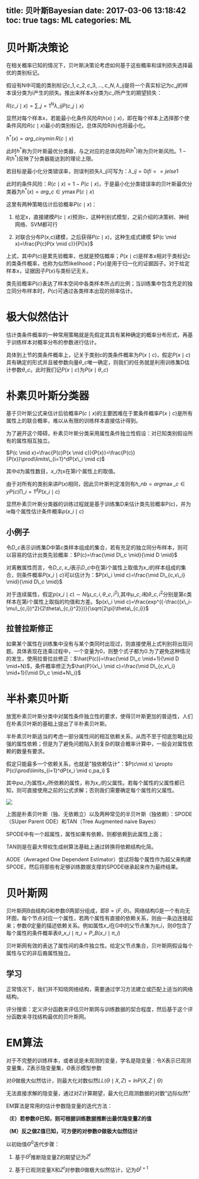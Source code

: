 title: 贝叶斯Bayesian
date: 2017-03-06 13:18:42
toc: true
tags: ML
categories: ML
---

# 贝叶斯决策论 #

在相关概率已知的情况下，贝叶斯决策论考虑如何基于这些概率和误判损失选择最优的类别标记。

假设有N中可能的类别标记${c\_1,c\_2,c\_3,...,c\_N}, \lambda\_{ij}$是将一个真实标记为$c\_j$的样本误分类为i产生的损失。推出来样本x分类为$c\_i$所产生的期望损失：

$R(c\_i \mid x)=\sum\limits\_{j=1}^N \lambda\_{ij}P(c\_j \mid x)$

<!--more-->

显然对每个样本x，若能最小化条件风险$R(h(x)\mid x)$，即在每个样本上选择那个使条件风险$R(c\mid x)$最小的类别标记，总体风险R(h)也将最小化。

$h^{*}(x)=arg\_{c in y}\min R(c\mid x)$

此时$h^*$称为贝叶斯最优分类器，与之对应的总体风险$R(h^*)$称为贝叶斯风险。$1-R(h^*)$反映了分类器能达到的理论上限。

若目标是最小化分类错误率，则误判损失$\lambda\_{ij}$可写为：$\lambda\_{ij} =0 if i==j else 1$

此时的条件风险：$R(c \mid x)=1-P(c \mid x)$，于是最小化分类错误率的贝叶斯最优分类器为$h^*(x)=arg\_{c \in y}\max P(c \mid x)$

这里有两种策略估计后验概率$P(c \mid x)$：

1. 给定x，直接建模$P(c \mid x)$预测c，这种判别式模型，之前介绍的决策树、神经网络、SVM都可行

2. 对联合分布P(x,c)建模，之后获得$P(c \mid x)$，这种生成式建模 $P(c \mid x)=\frac{P(c)P(x \mid c)}{P()x}$

上式，其中$P(c)$是累先验概率，也就是预估概率；$P(x \mid c)$是样本x相对于类标记c的类条件概率，也称为似然likelihood；$P(x)$是用于归一化的证据因子。对于给定样本x，证据因子$P(x)$与类标记无关。

类先验概率$P(c)$表达了样本空间中各类样本所占的比例；当训练集中包含充足的独立同分布样本时，$P(c)$可通过各类样本出现的频率估计。

# 极大似然估计 #

估计类条件概率的一种常用策略就是先假定其具有某种确定的概率分布形式，再基于训练样本对概率分布的参数进行估计。

具体到上节的类条件概率上，记关于类别c的类条件概率为$P(x \mid c)$，假定$P(x \mid c)$具有确定的形式并且被参数向量$\theta\_c$唯一确定，则我们的任务就是利用训练集D估计参数$\theta\_c$。此时我们记$P(x \mid c)$为$P(x \mid \theta\_c)$

# 朴素贝叶斯分类器 #

基于贝叶斯公式来估计后验概率$P(c \mid x)$的主要困难在于累条件概率$P(x \mid c)$是所有属性上的联合概率，难以从有限的训练样本直接估计得到。

为了避开这个障碍，朴素贝叶斯分类采用属性条件独立性假设：对已知类别假设所有的属性相互独立。

$P(c \mid x)=\frac{P(c)P(x \mid c)}{P(x)}=\frac{P(c)}{P(x)}\prod\limits\_{i=1}^dP(x\_i \mid c)$

其中d为属性数目，$x\_i$为x在第i个属性上的取值。

由于对所有的类别来讲$P(x)$相同，因此贝叶斯判定准则有$h\_{nb}=arg\max\limits\_{c \in y}P(c)\prod\limits\_{i=1}^dP(x\_i \mid c)$

显然朴素贝叶斯分类器的训练过程就是基于训练集D来估计类先验概率P(c)，并为ie每个属性估计条件概率$p(x\_i \mid c)$

## 小例子 ##

令$D\_c$表示训练集D中第c类样本组成的集合，若有充足的独立同分布样本，则可以容易的估计出类先验概率：$P(c)=\frac{\mid D\_c \mid}{\mid D \mid}$

对离散属性而言，令$D\_{c,x\_i}$表示$D\_c$中在第i个属性上取值为$x\_i$的样本组成的集合，则条件概率$P(x\_i \mid c)$可以估计为：$P(x\_i \mid c)=\frac{\mid D\_{c,x\_i} \mid}{\mid D\_c \mid}$

对于连续属性，假定$p(x\_i \mid c) \sim N(\mu\_{c,i},\theta\_{c,i}^2)$,其中$\mu\_{c,i}$和$\theta\_{c,i}^2$分别是第c类样本在第i个属性上取指的均值和方差。$p(x\_i \mid c)=\frac{exp^({-\frac{(x\_i-\mu\_{c,i})^2}{2\theta\_{c,i}^2}})}{\sqrt{2\pi}\theta\_{c,i}}$

## 拉普拉斯修正 ##

如果某个属性在训练集中没有与某个类同时出现过，则直接使用上式判别将出现问题。具体表现在连乘过程中，一个变量为0，则整个式子都为0.为了避免这种情况的发生，使用拉普拉丝修正：$\hat{P(c)}=\frac{\mid D\_c \mid+1}{\mid D \mid+N}$，条件概率修正为$\hat{P}(x\_i \mid c)=\frac{\mid D\_{c,x\_i} \mid+1}{\mid D\_c \mid+N\_i}$

# 半朴素贝叶斯 #

放宽朴素贝叶斯分类中对属性条件独立性的要求，使得贝叶斯更加的普适性，人们在朴素贝叶斯的基础上提出了半朴素贝叶斯。

半朴素贝叶斯适当的考虑一部分属性间的相互依赖关系，从而不至于彻底忽略比较强的属性依赖；但是为了避免问题陷入到复杂的联合概率计算中，一般会对属性依赖的数量有要求。

假定只能最多一个依赖关系，也就是"独依赖估计"：$P(c\mid x) \propto P(c)\prod\limits\_{i=1}^dP(x\_i \mid c,pa\_i) $

其中$pa\_i$为属性$x\_i$所依赖的属性，称为$x\_i$的父属性。若每个属性的父属性都已知，则可直接使用之前的公式求解；否则我们需要确定每个属性的父属性。

![](http://peihao.space/img/article/ml/ml-intro7-1.png)

上图是朴素贝叶斯（独、无依赖立）以及两种常见的半贝叶斯（独依赖）：SPODE（SUper Parent ODE）和TAN（Tree Augmented naive Bayes）

SPODE中有一个超属性，属性如果有依赖，则都依赖到此属性上面；

TAN则是在最大带权生成树算法基础上通过转换将依赖结构化简。

AODE（Averaged One Dependent Estimator）尝试将每个属性作为超父来构建SPODE，然后将那些有足够训练数据支撑的SPODE继承起来作为最终结果。

# 贝叶斯网 #

贝叶斯网B由结构G和参数$\Theta$两部分组成，即$B=\langle F,\Theta \rangle$。网络结构G是一个有向无环图，每个节点对应一个属性，若两个属性有直接的依赖关系，则由一条边连接起来；参数$\Theta$定量的描述依赖关系。例如属性$x\_i$在G中的父节点集为$\pi\_i$，则$\Theta$包含了每个属性的条件概率表$\theta\_{x\_i \mid \pi\_i}=P\_B(x\_i \mid \pi\_i)$

贝叶斯网有效的表达了属性间的条件独立性。给定父节点集合，贝叶斯网假设每个属性与它的非后裔属性独立。

## 学习 ##

正常情况下，我们并不知晓网络结构，需要通过学习方法建立或匹配上适当的网络结构。

评分搜索：定义评分函数来评估贝叶斯网与训练数据的契合程度，然后基于这个评分函数来寻找结构最优的贝叶斯网。

# EM算法 #

对于不完整的训练样本，或者说是未观测的变量，学名是隐变量：令X表示已观测变量集，Z表示隐变量集，$\Theta$表示模型参数

对$\Theta$做极大似然估计，则最大化对数似然$LL(\Theta \mid X,Z)=ln P(X,Z\mid \Theta)$

无法直接求解的隐变量，通过对Z计算期望，最大化已观测数据的对数“边际似然”

EM算法是常用的估计参数隐变量的迭代方法：

**（E）若参数$\Theta$已知，则可根据训练数据推断出最优隐变量Z的值**

**（M）反之做Z值已知，可方便的对参数$\Theta$做极大似然估计**

以初始值$\Theta^0$迭代步骤：

1. 基于$\Theta^t$推断隐变量Z的期望记为$Z^t$

2. 基于已观测变量X和$Z^t$对参数$\Theta$做极大似然估计，记为$\Theta^{t+1}$
